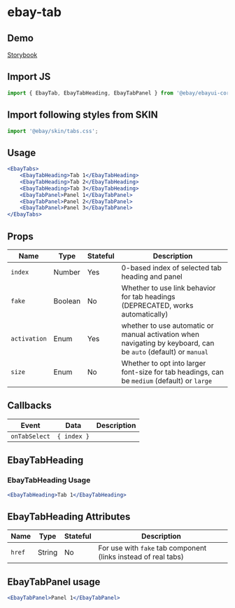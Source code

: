 # ebay-tab

## Demo
[Storybook](https://opensource.ebay.com/ebayui-core-react/main/?path=/story/ebay-tabs--default)

## Import JS
```jsx harmony
import { EbayTab, EbayTabHeading, EbayTabPanel } from '@ebay/ebayui-core-react/ebay-tabs'
```
## Import following styles from SKIN
```jsx harmony
import '@ebay/skin/tabs.css';
```

## Usage
```jsx harmony
<EbayTabs>
    <EbayTabHeading>Tab 1</EbayTabHeading>
    <EbayTabHeading>Tab 2</EbayTabHeading>
    <EbayTabHeading>Tab 3</EbayTabHeading>
    <EbayTabPanel>Panel 1</EbayTabPanel>
    <EbayTabPanel>Panel 2</EbayTabPanel>
    <EbayTabPanel>Panel 3</EbayTabPanel>
</EbayTabs>
```

## Props

Name | Type | Stateful | Description
--- | --- | --- | ---
`index` |Number | Yes | 0-based index of selected tab heading and panel
`fake` | Boolean | No | Whether to use link behavior for tab headings (DEPRECATED, works automatically)
`activation` | Enum | Yes | whether to use automatic or manual activation when navigating by keyboard, can be `auto` (default) or `manual`
`size` | Enum | No | Whether to opt into larger font-size for tab headings, can be `medium` (default) or `large`

## Callbacks

Event | Data | Description
--- | --- | ---
`onTabSelect` | `{ index }` |

## EbayTabHeading

### EbayTabHeading Usage

```jsx harmony
<EbayTabHeading>Tab 1</EbayTabHeading>
```

## EbayTabHeading Attributes

Name | Type | Stateful | Description
--- | --- | --- | ---
`href` | String | No | For use with `fake` tab component (links instead of real tabs)

## EbayTabPanel usage
```jsx harmony
<EbayTabPanel>Panel 1</EbayTabPanel>
```
